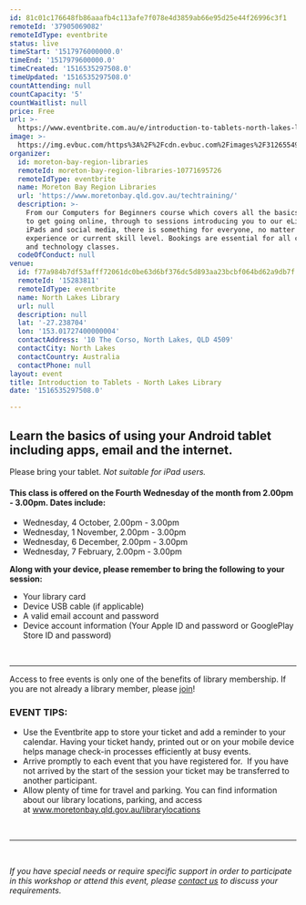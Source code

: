 ```yaml
---
id: 81c01c176648fb86aaafb4c113afe7f078e4d3859ab66e95d25e44f26996c3f1
remoteId: '37905069082'
remoteIdType: eventbrite
status: live
timeStart: '1517976000000.0'
timeEnd: '1517979600000.0'
timeCreated: '1516535297508.0'
timeUpdated: '1516535297508.0'
countAttending: null
countCapacity: '5'
countWaitlist: null
price: Free
url: >-
  https://www.eventbrite.com.au/e/introduction-to-tablets-north-lakes-library-tickets-37905069082?aff=ebapi
image: >-
  https://img.evbuc.com/https%3A%2F%2Fcdn.evbuc.com%2Fimages%2F31265549%2F175653860817%2F1%2Foriginal.jpg?s=6697bb52e4d990d1ab21d587650e3289
organizer:
  id: moreton-bay-region-libraries
  remoteId: moreton-bay-region-libraries-10771695726
  remoteIdType: eventbrite
  name: Moreton Bay Region Libraries
  url: 'https://www.moretonbay.qld.gov.au/techtraining/'
  description: >-
    From our Computers for Beginners course which covers all the basics you need
    to get going online, through to sessions introducing you to our eLibrary,
    iPads and social media, there is something for everyone, no matter your past
    experience or current skill level. Bookings are essential for all computer
    and technology classes.
  codeOfConduct: null
venue:
  id: f77a984b7df53afff72061dc0be63d6bf376dc5d893aa23bcbf064bd62a9db7f
  remoteId: '15283811'
  remoteIdType: eventbrite
  name: North Lakes Library
  url: null
  description: null
  lat: '-27.238704'
  lon: '153.01727400000004'
  contactAddress: '10 The Corso, North Lakes, QLD 4509'
  contactCity: North Lakes
  contactCountry: Australia
  contactPhone: null
layout: event
title: Introduction to Tablets - North Lakes Library
date: '1516535297508.0'

---
```

<H2>Learn the basics of using your Android tablet including apps, email and the internet.</H2>
<P><SPAN>Please bring your tablet. <EM>Not suitable for iPad users.</EM></SPAN></P>
<H4>This class is offered on the Fourth Wednesday of the month from 2.00pm - 3.00pm. Dates include:</H4>
<UL>
<LI>Wednesday, 4 October, 2.00pm - 3.00pm</LI>
<LI>Wednesday, 1 November, 2.00pm - 3.00pm</LI>
<LI>Wednesday, 6 December, 2.00pm - 3.00pm</LI>
<LI>Wednesday, 7 February, 2.00pm - 3.00pm</LI>
</UL>
<P><STRONG>Along with your device, please remember to bring the following to your session:</STRONG></P>
<UL>
<LI>Your library card</LI>
<LI>Device USB cable (if applicable)</LI>
<LI>A valid email account and password</LI>
<LI>Device account information (Your Apple ID and password or GooglePlay Store ID and password)</LI>
</UL>
<P><BR></P>
<HR>
<P><SPAN>Access to free events is only one of the benefits of library membership. If you are not already a library member, please </SPAN><A HREF="https://www.moretonbay.qld.gov.au/libraries/join" TARGET="_blank" REL="noreferrer noopener nofollow noopener noreferrer nofollow"><SPAN>join</SPAN></A><SPAN>!</SPAN></P>
<H3 CLASS="MsoNormal"><STRONG>EVENT TIPS</STRONG>:</H3>
<UL>
<LI>Use the Eventbrite app to store your ticket and add a reminder to your calendar. Having your ticket handy, printed out or on your mobile device helps manage check-in processes efficiently at busy events.</LI>
<LI>Arrive promptly to each event that you have registered for.  If you have not arrived by the start of the session your ticket may be transferred to another participant.</LI>
<LI>Allow plenty of time for travel and parking. You can find information about our library locations, parking, and access at <A HREF="http://www.moretonbay.qld.gov.au/librarylocations" TARGET="_blank" REL="noreferrer noopener nofollow noopener noreferrer nofollow">www.moretonbay.qld.gov.au/librarylocations</A></LI>
</UL>
<P><BR></P>
<HR>
<P><BR></P>
<P><I>If you have special needs or require specific support in order to participate in this workshop or attend this event, please <A HREF="https://www.moretonbay.qld.gov.au/libraries/contact/" TARGET="_blank" REL="noreferrer noopener nofollow noopener noreferrer nofollow">contact us</A> to discuss your requirements.</I></P>
